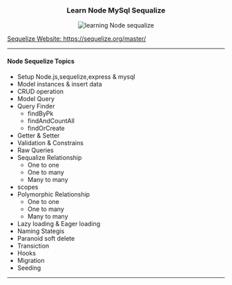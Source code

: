 <h3 align="center">Learn Node MySql Sequalize</h3>

<p align="center">
<img src="https://miro.medium.com/max/1400/1*SEfonxxMIktyFJWwA_oTTg.png" alt="learning Node sequalize" >
</p>
<a href="https://sequelize.org/master/" >Sequelize Website: https://sequelize.org/master/</a>

------------------------------

#### Node Sequelize Topics
* Setup Node.js,sequelize,express & mysql
* Model instances & insert data
* CRUD operation
* Model Query
* Query Finder
  * findByPk
  * findAndCountAll
  * findOrCreate
* Getter & Setter
* Validation & Constrains
* Raw Queries
* Sequalize Relationship
  * One to one
  * One to many
  * Many to many
* scopes
* Polymorphic Relationship
  * One to one
  * One to many
  * Many to many
* Lazy loading & Eager loading
* Naming Stategis
* Paranoid soft delete
* Transiction
* Hooks
* Migration
* Seeding

----------------------------

